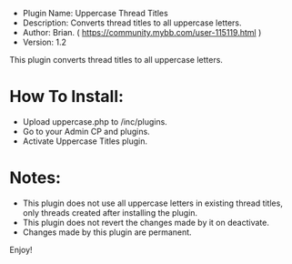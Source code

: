  - Plugin Name: Uppercase Thread Titles
 - Description: Converts thread titles to all uppercase letters.
 - Author: Brian. ( https://community.mybb.com/user-115119.html )
 - Version: 1.2

This plugin converts thread titles to all uppercase letters.

# How To Install:
 - Upload uppercase.php to /inc/plugins.
 - Go to your Admin CP and plugins.
 - Activate Uppercase Titles plugin.


# Notes: 
 - This plugin does not use all uppercase letters in existing thread titles, only threads created after installing the plugin. 
 - This plugin does not revert the changes made by it on deactivate.  
 - Changes made by this plugin are permanent.



Enjoy!
